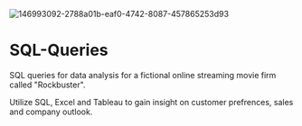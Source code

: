 ![146993092-2788a01b-eaf0-4742-8087-457865253d93](https://user-images.githubusercontent.com/33099127/149189555-5b952a98-0b02-41ab-a9df-37f567ec04ad.png)


# SQL-Queries
SQL queries for data analysis for a fictional online streaming movie firm called "Rockbuster".

Utilize SQL, Excel and Tableau to gain insight on customer prefrences, sales and company outlook. 
